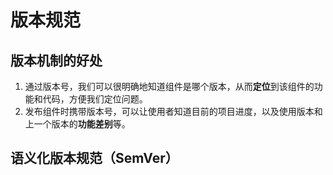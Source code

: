 # 版本规范



## 版本机制的好处

1. 通过版本号，我们可以很明确地知道组件是哪个版本，从而**定位**到该组件的功能和代码，方便我们定位问题。
2. 发布组件时携带版本号，可以让使用者知道目前的项目进度，以及使用版本和上一个版本的**功能差别**等。



## 语义化版本规范（SemVer）

